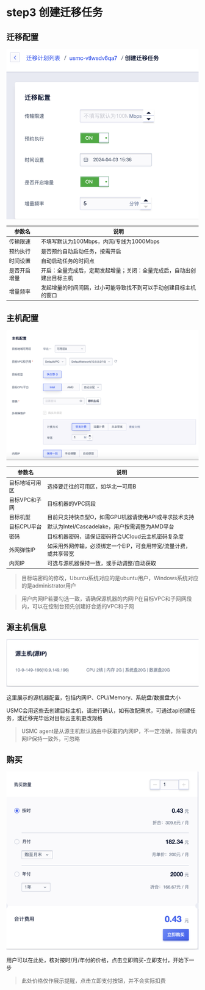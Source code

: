 # step3 创建迁移任务

## 迁移配置

![](/images/migrate_config.png)

| 参数名       | 说明                                                                   |
| ------------ | ---------------------------------------------------------------------- |
| 传输限速     | 不填写默认为100Mbps，内网/专线为1000Mbps                               |
| 预约执行     | 是否预约自动启动任务，按需开启                                         |
| 时间设置     | 自动启动任务的时间点                                                   |
| 是否开启增量 | 开启：全量完成后，定期发起增量；关闭：全量完成后，自动出创建出目标主机 |
| 增量频率     | 发起增量的时间间隔，过小可能导致找不到可以手动创建目标主机的窗口       |

## 主机配置

![](/images/uhost_config.png)

| 参数名         | 说明                                                             |
| -------------- | ---------------------------------------------------------------- |
| 目标地域可用区 | 选择要迁往的可用区，如华北一可用B                                |
| 目标VPC和子网  | 目标机器的VPC网段                                                |
| 目标机型       | 目前只支持快杰型O，如需GPU机器请使用API或寻求技术支持            |
| 目标CPU平台    | 默认为Intel/Cascadelake，用户按需调整为AMD平台                   |
| 密码           | 目标机器密码，请保证密码符合UCloud云主机密码复杂度               |
| 外网弹性IP     | 如采用外网传输，必须绑定一个EIP，可食用带宽/流量计费，或共享带宽 |
| 内网IP         | 可选与源机器保持一致，或手动调整/自动获取                        |

> 目标端密码的修改，Ubuntu系统对应的是ubuntu用户，Windows系统对应的是administrator用户

> 用户内网IP若要勾选一致，请确保源机器的内网IP在目标VPC和子网网段内，可以在控制台预先创建好合适的VPC和子网

## 源主机信息

![](/images/source_vm_info.png)

这里展示的源机器配置，包括内网IP、CPU/Memory、系统盘/数据盘大小

USMC会用这些去创建目标主机，请进行确认，如有改配需求，可通过api创建任务，或迁移完毕后对目标云主机更改规格

> USMC agent是从源主机默认路由中获取的内网IP，不一定准确，除需求内网IP保持一致外，可忽略

## 购买

![](/images/usmc_purchase.png)

用户可以在此处，核对按时/月/年付的价格，点击立即购买-立即支付，开始下一步

> 此处价格仅作展示提醒，点击立即支付按钮，并不会实际扣费